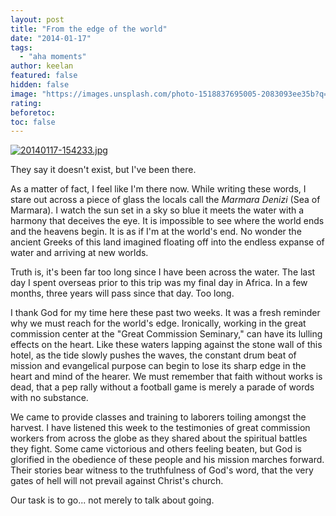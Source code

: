 ```yaml
---
layout: post
title: "From the edge of the world"
date: "2014-01-17"
tags:
  - "aha moments"
author: keelan
featured: false
hidden: false
image: "https://images.unsplash.com/photo-1518837695005-2083093ee35b?q=80&w=2070&auto=format&fit=crop&ixlib=rb-4.0.3&ixid=M3wxMjA3fDB8MHxwaG90by1wYWdlfHx8fGVufDB8fHx8fA%3D%3D"
rating:
beforetoc:
toc: false
---
```


[![20140117-154233.jpg](images/a0070-20140117-154233.jpg)](https://keelancook.files.wordpress.com/2020/08/a0070-20140117-154233.jpg)

They say it doesn't exist, but I've been there.

As a matter of fact, I feel like I'm there now. While writing these words, I stare out across a piece of glass the locals call the _Marmara Denizi_ (Sea of Marmara). I watch the sun set in a sky so blue it meets the water with a harmony that deceives the eye. It is impossible to see where the world ends and the heavens begin. It is as if I'm at the world's end. No wonder the ancient Greeks of this land imagined floating off into the endless expanse of water and arriving at new worlds.

Truth is, it's been far too long since I have been across the water. The last day I spent overseas prior to this trip was my final day in Africa. In a few months, three years will pass since that day. Too long.

I thank God for my time here these past two weeks. It was a fresh reminder why we must reach for the world's edge. Ironically, working in the great commission center at the "Great Commission Seminary," can have its lulling effects on the heart. Like these waters lapping against the stone wall of this hotel, as the tide slowly pushes the waves, the constant drum beat of mission and evangelical purpose can begin to lose its sharp edge in the heart and mind of the hearer. We must remember that faith without works is dead, that a pep rally without a football game is merely a parade of words with no substance.

We came to provide classes and training to laborers toiling amongst the harvest. I have listened this week to the testimonies of great commission workers from across the globe as they shared about the spiritual battles they fight. Some came victorious and others feeling beaten, but God is glorified in the obedience of these people and his mission marches forward. Their stories bear witness to the truthfulness of God's word, that the very gates of hell will not prevail against Christ's church.

Our task is to go... not merely to talk about going.
